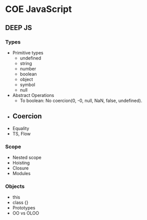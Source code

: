 # COE JavaScript


## DEEP JS

### Types

- Primitive types
  - undefined
  - string
  - number
  - boolean
  - object
  - symbol
  - null
- Abstract Operations
  - To boolean: No coercion(0, -0, null, NaN, false, undefined).
- Coercion
  - 
- Equality
- TS, Flow

### Scope

- Nested scope
- Hoisting
- Closure
- Modules

### Objects

- this
- class {}
- Prototypes
- OO vs OLOO